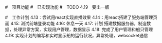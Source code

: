 #　项目功能
#　已实现功能
#　TODO
4.19　要出一版

#　工作计划
4.13：尝试用react实现直播效果
4.14：用react搭建了服务端管理页面
4.15: 测试前端登录功能
4.16: 休息一天
4.17: 计划 搭建数据服务器，制造数据，处理异常方案，实现用户管理，数据显示
4.18: 完成了用户管理和船只管理
4.19: 实现计划的编写和实时显示船的运行状况，异常处理，websocket通信


